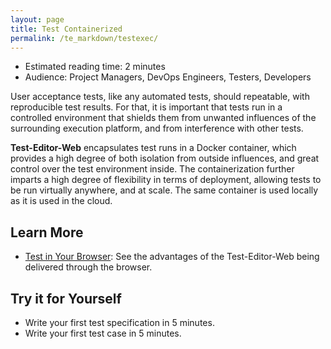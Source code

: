 ```yaml
---
layout: page
title: Test Containerized
permalink: /te_markdown/testexec/
---
```


* Estimated reading time: 2 minutes
* Audience: Project Managers, DevOps Engineers, Testers, Developers

User acceptance tests, like any automated tests, should repeatable, with reproducible test results. For that, it is important that tests run in a controlled environment that shields them from unwanted influences of the surrounding execution platform, and from interference with other tests.

**Test-Editor-Web** encapsulates test runs in a Docker container, which provides a high degree of both isolation from outside influences, and great control over the test environment inside. The containerization further imparts a high degree of flexibility in terms of deployment, allowing tests to be run virtually anywhere, and at scale. The same container is used locally as it is used in the cloud.

## Learn More

* [Test in Your Browser](/te_markdown/webui): See the advantages of the Test-Editor-Web being delivered through the browser.


## Try it for Yourself

* Write your first test specification in 5 minutes.
* Write your first test case in 5 minutes.
